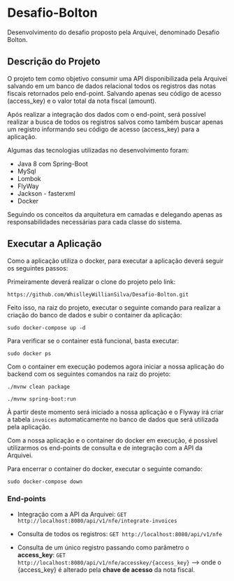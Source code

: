 # Desafio-Bolton
Desenvolvimento do desafio proposto pela Arquivei, denominado Desafio Bolton.

## Descrição do Projeto

O projeto tem como objetivo consumir uma API disponibilizada pela Arquivei salvando em um banco de dados relacional todos os registros das notas fiscais retornados pelo end-point. Salvando apenas seu código de acesso (access_key) e o valor total da nota fiscal (amount).

Após realizar a integração dos dados com o end-point, será possível realizar a busca de todos os registros salvos como também buscar apenas um registro informando seu código de acesso (access_key) para a aplicação.

Algumas das tecnologias utilizadas no desenvolvimento foram:
* Java 8 com Spring-Boot
* MySql
* Lombok
* FlyWay
* Jackson - fasterxml
* Docker

Seguindo os conceitos da arquitetura em camadas e delegando apenas as responsabilidades necessárias para cada classe do sistema.

## Executar a Aplicação

Como a aplicação utiliza o docker, para executar a aplicação deverá seguir os seguintes passos:

Primeiramente deverá realizar o clone do projeto pelo link:
```
https://github.com/WhislleyWillianSilva/Desafio-Bolton.git
```

Feito isso, na raiz do projeto, executar o seguinte comando para realizar a criação do banco de dados e subir o container da aplicação:

```
sudo docker-compose up -d
```

Para verificar se o container está funcional, basta executar:

```
sudo docker ps
```

Com o container em execução podemos agora iniciar a nossa aplicação do backend com os seguintes comandos na raiz do projeto:

```
./mvnw clean package

./mvnw spring-boot:run
```

À partir deste momento será iniciado a nossa aplicação e o Flyway irá criar a tabela `invoices` automaticamente no banco de dados que será utilizada pela aplicação.

Com a nossa aplicação e o container do docker em execução, é possível utilizarmos os end-points de consulta e de integração com a API da Arquivei.

Para encerrar o container do docker, executar o seguinte comando:

```
sudo docker-compose down
```

### End-points

* Integração com a API da Arquivei: `GET http://localhost:8080/api/v1/nfe/integrate-invoices`

* Consulta de todos os registros: `GET http://localhost:8080/api/v1/nfe`

* Consulta de um único registro passando como parâmetro o **access_key**: `GET http://localhost:8080/api/v1/nfe/accesskey/{access_key}` --> onde o {access_key} é alterado pela **chave de acesso** da nota fiscal.